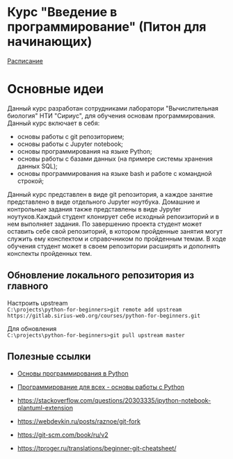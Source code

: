 # Курс "Введение в программирование" (Питон для начинающих) 

[Расписание](https://gitlab.sirius-web.org/courses/python-for-beginners-2022/-/wikis/%D0%A0%D0%B0%D1%81%D0%BF%D0%B8%D1%81%D0%B0%D0%BD%D0%B8%D0%B5)

# Основные идеи
Данный курс разработан сотрудниками лаборатори "Вычислительная биология" НТИ "Сириус", для обучения основам программирования.
Данный курс включает в себя:  
- основы работы с git репозиторием;
- основы работы с Jupyter notebook;
- основы программирования на языке Python;
- основы работы с базами данных (на примере системы хранения данных SQL);
- основы программирования на языке bash и работе с командной строкой;

Данный курс представлен в виде git репозитория, а каждое занятие представлено в виде отдельного Jupyter ноутбука.
Домашние и контрольные задания также представлены в виде Jypyter ноутуков.Каждый студент клонирует себе исходный репоизиторий и в нем выполняет задания. По завершению проекта студент может оставить себе свой репозиторий, в котором пройденные занятия могут служить ему конспектом и справочником по пройденным темам. В ходе обучения студент может в своем репозитории расширять и дополнять конспекты пройденных тем.

## Обновление локального репозитория из главного

Настроить upstream<br/>
`C:\projects\python-for-beginners>git remote add upstream https://gitlab.sirius-web.org/courses/python-for-beginners.git`

Для обновления<br/>
`C:\projects\python-for-beginners>git pull upstream master`

## Полезные ссылки

- [Основы программирования в Python](http://math-info.hse.ru/2018-19/%D0%9E%D1%81%D0%BD%D0%BE%D0%B2%D1%8B_%D0%BF%D1%80%D0%BE%D0%B3%D1%80%D0%B0%D0%BC%D0%BC%D0%B8%D1%80%D0%BE%D0%B2%D0%B0%D0%BD%D0%B8%D1%8F_%D0%B2_Python#.D0.9F.D1.80.D0.B0.D0.B2.D0.B8.D0.BB.D0.B0_.D0.B8.D0.B3.D1.80.D1.8B)

- [Программирование для всех - основы работы с Python](http://math-info.hse.ru/s20/5)

- https://stackoverflow.com/questions/20303335/ipython-notebook-plantuml-extension
- https://webdevkin.ru/posts/raznoe/git-fork

- https://git-scm.com/book/ru/v2
- https://tproger.ru/translations/beginner-git-cheatsheet/
